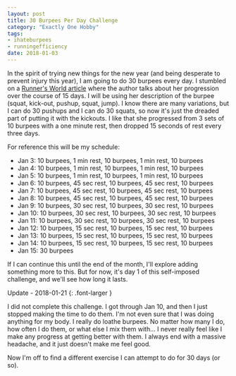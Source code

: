 ```yaml
---
layout: post
title: 30 Burpees Per Day Challenge
category: "Exactly One Hobby"
tags:
- ihateburpees
- runningefficiency
date: 2018-01-03
---
```


In the spirit of trying new things for the new year (and being desperate to prevent injury this year), I am going to do 30 burpees every day. I stumbled on a [Runner's World article][1] where the author talks about her progression over the course of 15 days. I will be using her description of the burpee (squat, kick-out, pushup, squat, jump). I know there are many variations, but I can do 30 pushups and I can do 30 squats, so now it's just the dreaded part of putting it with the kickouts. I like that she progressed from 3 sets of 10 burpees with a one minute rest, then dropped 15 seconds of rest every three days.

For reference this will be my schedule:

- Jan 3: 10 burpees, 1 min rest, 10 burpees, 1 min rest, 10 burpees
- Jan 4: 10 burpees, 1 min rest, 10 burpees, 1 min rest, 10 burpees
- Jan 5: 10 burpees, 1 min rest, 10 burpees, 1 min rest, 10 burpees
- Jan 6: 10 burpees, 45 sec rest, 10 burpees, 45 sec rest, 10 burpees
- Jan 7: 10 burpees, 45 sec rest, 10 burpees, 45 sec rest, 10 burpees
- Jan 8: 10 burpees, 45 sec rest, 10 burpees, 45 sec rest, 10 burpees
- Jan 9: 10 burpees, 30 sec rest, 10 burpees, 30 sec rest, 10 burpees
- Jan 10: 10 burpees, 30 sec rest, 10 burpees, 30 sec rest, 10 burpees
- Jan 11: 10 burpees, 30 sec rest, 10 burpees, 30 sec rest, 10 burpees
- Jan 12: 10 burpees, 15 sec rest, 10 burpees, 15 sec rest, 10 burpees
- Jan 13: 10 burpees, 15 sec rest, 10 burpees, 15 sec rest, 10 burpees
- Jan 14: 10 burpees, 15 sec rest, 10 burpees, 15 sec rest, 10 burpees
- Jan 15: 30 burpees

If I can continue this until the end of the month, I'll explore adding something more to this. But for now, it's day 1 of this self-imposed challenge, and we'll see how long it lasts.

Update - 2018-01-21
{: .font-larger }

I did not complete this challenge. I got through Jan 10, and then I just stopped making the time to do them. I'm not even sure that I was doing anything for my body. I really do loathe burpees. No matter how many I do, how often I do them, or what else I mix them with... I never really feel like I make any progress at getting better with them. I always end with a massive headache, and it just doesn't make me feel good.

Now I'm off to find a different exercise I can attempt to do for 30 days (or so).

[1]: <https://www.runnersworld.com/general-interest/i-did-30-burpees-for-15-days-and-heres-what-happened>